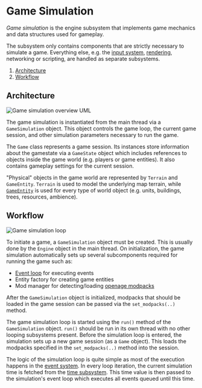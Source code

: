 # Game Simulation

*Game simulation* is the engine subsystem that implements game mechanics and data structures
used for gameplay.

The subsystem only contains components that are strictly necessary to simulate a game. Everything else,
e.g. the [input system](/doc/code/input/README.md), [rendering](/doc/code/renderer/README.md),
networking or scripting, are handled as separate subsystems.

1. [Architecture](#architecture)
2. [Workflow](#workflow)


## Architecture

![Game simulation overview UML](ASDF)

The game simulation is instantiated from the main thread via a `GameSimulation` object.
This object controls the game loop, the current game session, and other simulation
parameters necessary to run the game.

The `Game` class represents a game session. Its instances store information about the
gamestate via a `GameState` object which includes references to objects inside the game world
(e.g. players or game entities). It also contains gameplay settings for the current session.

"Physical" objects in the game world are represented by `Terrain` and `GameEntity`. `Terrain`
is used to model the underlying map terrain, while [`GameEntity`](/doc/code/game_simulation/game_entity.md)
is used for every type of world object (e.g. units, buildings, trees, resources, ambience).


## Workflow

![Game simulation loop](ASDF)

To initiate a game, a `GameSimulation` object must be created. This is usually done by
the `Engine` object in the main thread. On initialization, the game simulation automatically sets up
 several subcomponents required for running the game such as:

* [Event loop](/doc/code/event_system.md) for executing events
* Entity factory for creating game entities
* Mod manager for detecting/loading [openage modpacks](/doc/media/openage/modpacks.md)

After the `GameSimulation` object is initialized, modpacks that should be loaded in
the game session can be passed via the `set_modpacks(..)` method.

The game simulation loop is started using the `run()` method of the `GameSimulation` object.
`run()` should be run in its own thread with no other looping subsystems present. Before
the simulation loop is entered, the simulation sets up a new game session (as a `Game`
object). This loads the modpacks specified in the `set_modpacks(..)` method into the
session.

The logic of the simulation loop is quite simple as most of the execution happens in the
[event system](/doc/code/event_system.md). In every loop iteration, the current simulation time is fetched from the
[time subsystem](/doc/code/time.md). This time value is then passed to the simulation's
event loop which executes all events queued until this time.
